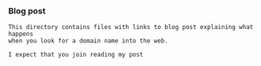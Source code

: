 ### Blog post

    This directory contains files with links to blog post explaining what happens
    when you look for a domain name into the web.

    I expect that you join reading my post
    